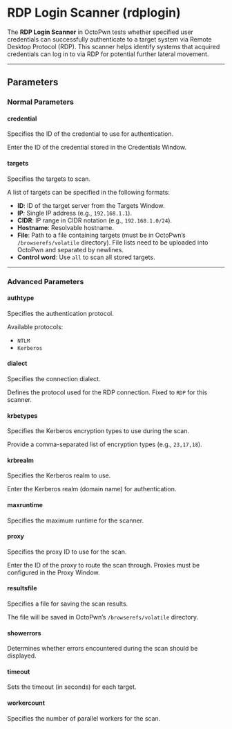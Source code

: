 # RDP Login Scanner (rdplogin)

The **RDP Login Scanner** in OctoPwn tests whether specified user credentials can successfully authenticate to a target system via Remote Desktop Protocol (RDP). This scanner helps identify systems that acquired credentials can log in to via RDP for potential further lateral movement.

---

## Parameters

### Normal Parameters

#### credential
Specifies the ID of the credential to use for authentication.

Enter the ID of the credential stored in the Credentials Window.

#### targets
Specifies the targets to scan.

A list of targets can be specified in the following formats:

- **ID**: ID of the target server from the Targets Window.
- **IP**: Single IP address (e.g., `192.168.1.1`).
- **CIDR**: IP range in CIDR notation (e.g., `192.168.1.0/24`).
- **Hostname**: Resolvable hostname.
- **File**: Path to a file containing targets (must be in OctoPwn’s `/browserefs/volatile` directory). File lists need to be uploaded into OctoPwn and separated by newlines.
- **Control word**: Use `all` to scan all stored targets.

---

### Advanced Parameters

#### authtype
Specifies the authentication protocol.

Available protocols:

- `NTLM`
- `Kerberos`

#### dialect
Specifies the connection dialect.

Defines the protocol used for the RDP connection. Fixed to `RDP` for this scanner.

#### krbetypes
Specifies the Kerberos encryption types to use during the scan.

Provide a comma-separated list of encryption types (e.g., `23,17,18`).

#### krbrealm
Specifies the Kerberos realm to use.

Enter the Kerberos realm (domain name) for authentication.
#### maxruntime
Specifies the maximum runtime for the scanner.

#### proxy
Specifies the proxy ID to use for the scan.

Enter the ID of the proxy to route the scan through. Proxies must be configured in the Proxy Window.

#### resultsfile
Specifies a file for saving the scan results.

The file will be saved in OctoPwn’s `/browserefs/volatile` directory.

#### showerrors
Determines whether errors encountered during the scan should be displayed.

#### timeout
Sets the timeout (in seconds) for each target.

#### workercount
Specifies the number of parallel workers for the scan.

